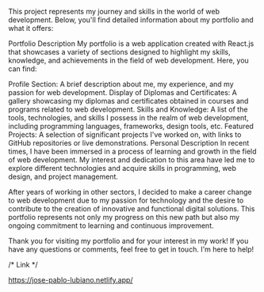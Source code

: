 This project represents my journey and skills in the world of web development. Below, you'll find detailed information about my portfolio and what it offers:

Portfolio Description
My portfolio is a web application created with React.js that showcases a variety of sections designed to highlight my skills, knowledge, and achievements in the field of web development. Here, you can find:

Profile Section: A brief description about me, my experience, and my passion for web development.
Display of Diplomas and Certificates: A gallery showcasing my diplomas and certificates obtained in courses and programs related to web development.
Skills and Knowledge: A list of the tools, technologies, and skills I possess in the realm of web development, including programming languages, frameworks, design tools, etc.
Featured Projects: A selection of significant projects I've worked on, with links to GitHub repositories or live demonstrations.
Personal Description
In recent times, I have been immersed in a process of learning and growth in the field of web development. My interest and dedication to this area have led me to explore different technologies and acquire skills in programming, web design, and project management.

After years of working in other sectors, I decided to make a career change to web development due to my passion for technology and the desire to contribute to the creation of innovative and functional digital solutions. This portfolio represents not only my progress on this new path but also my ongoing commitment to learning and continuous improvement.

Thank you for visiting my portfolio and for your interest in my work! If you have any questions or comments, feel free to get in touch. I'm here to help!

/* Link */

https://jose-pablo-lubiano.netlify.app/
